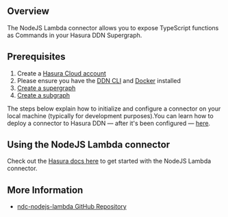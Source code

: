 ## Overview

The NodeJS Lambda connector allows you to expose TypeScript functions as Commands in your Hasura DDN Supergraph.

## Prerequisites

1. Create a [Hasura Cloud account](https://console.hasura.io)
2. Please ensure you have the [DDN CLI](https://hasura.io/docs/3.0/cli/installation) and
   [Docker](https://docs.docker.com/engine/install/) installed
3. [Create a supergraph](https://hasura.io/docs/3.0/getting-started/init-supergraph)
4. [Create a subgraph](https://hasura.io/docs/3.0/getting-started/init-subgraph)

The steps below explain how to initialize and configure a connector on your local machine (typically for development
purposes).You can learn how to deploy a connector to Hasura DDN — after it's been configured —
[here](https://hasura.io/docs/3.0/getting-started/deployment/deploy-a-connector).

## Using the NodeJS Lambda connector

Check out the
[Hasura docs here](https://hasura.io/docs/3.0/business-logic/typescript#add-the-typescript-connector-to-a-project) to
get started with the NodeJS Lambda connector.

## More Information

- [ndc-nodejs-lambda GitHub Repository](https://github.com/hasura/ndc-nodejs-lambda)
